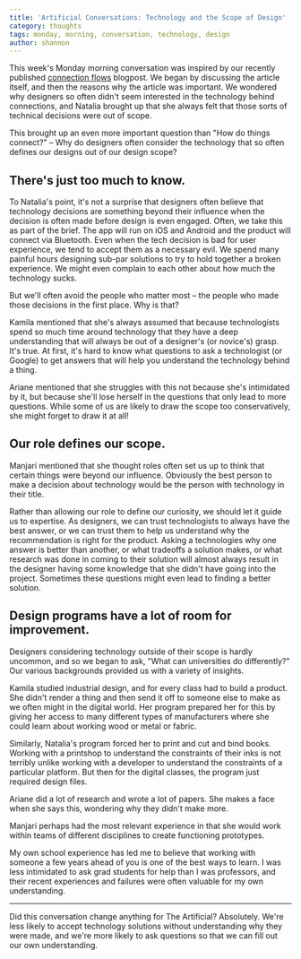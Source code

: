 ```yaml
---
title: 'Artificial Conversations: Technology and the Scope of Design'
category: thoughts
tags: monday, morning, conversation, technology, design
author: shannon
---
```


This week's Monday morning conversation was inspired by our recently published [connection flows](/blog/2018/02/08/connection-flows.html) blogpost. We began by discussing the article itself, and then the reasons why the article was important. We wondered why designers so often didn't seem interested in the technology behind connections, and Natalia brought up that she always felt that those sorts of technical decisions were out of scope.

This brought up an even more important question than "How do things connect?" – Why do designers often consider the technology that so often defines our designs out of our design scope?

## There's just too much to know.

To Natalia's point, it's not a surprise that designers often believe that technology decisions are something beyond their influence when the decision is often made before design is even engaged. Often, we take this as part of the brief. The app will run on iOS and Android and the product will connect via Bluetooth. Even when the tech decision is bad for user experience, we tend to accept them as a necessary evil. We spend many painful hours designing sub-par solutions to try to hold together a broken experience. We might even complain to each other about how much the technology sucks.

But we'll often avoid the people who matter most – the people who made those decisions in the first place. Why is that?

Kamila mentioned that she's always assumed that because technologists spend so much time around technology that they have a deep understanding that will always be out of a designer's (or novice's) grasp. It's true. At first, it's hard to know what questions to ask a technologist (or Google) to get answers that will help you understand the technology behind a thing.

Ariane mentioned that she struggles with this not because she's intimidated by it, but because she'll lose herself in the questions that only lead to more questions. While some of us are likely to draw the scope too conservatively, she might forget to draw it at all!

## Our role defines our scope.

Manjari mentioned that she thought roles often set us up to think that certain things were beyond our influence. Obviously the best person to make a decision about technology would be the person with technology in their title.

Rather than allowing our role to define our curiosity, we should let it guide us to expertise. As designers, we can trust technologists to always have the best answer, or we can trust them to help us understand why the recommendation is right for the product. Asking a technologies why one answer is better than another, or what tradeoffs a solution makes, or what research was done in coming to their solution will almost always result in the designer having some knowledge that she didn't have going into the project. Sometimes these questions might even lead to finding a better solution.

## Design programs have a lot of room for improvement.

Designers considering technology outside of their scope is hardly uncommon, and so we began to ask, "What can universities do differently?" Our various backgrounds provided us with a variety of insights.

Kamila studied industrial design, and for every class had to build a product. She didn't render a thing and then send it off to someone else to make as we often might in the digital world. Her program prepared her for this by giving her access to many different types of manufacturers where she could learn about working wood or metal or fabric.

Similarly, Natalia's program forced her to print and cut and bind books. Working with a printshop to understand the constraints of their inks is not terribly unlike working with a developer to understand the constraints of a particular platform. But then for the digital classes, the program just required design files.

Ariane did a lot of research and wrote a lot of papers. She makes a face when she says this, wondering why they didn't make more.

Manjari perhaps had the most relevant experience in that she would work within teams of different disciplines to create functioning prototypes.

My own school experience has led me to believe that working with someone a few years ahead of you is one of the best ways to learn. I was less intimidated to ask grad students for help than I was professors, and their recent experiences and failures were often valuable for my own understanding.

---

Did this conversation change anything for The Artificial? Absolutely. We're less likely to accept technology solutions without understanding why they were made, and we're more likely to ask questions so that we can fill out our own understanding.
